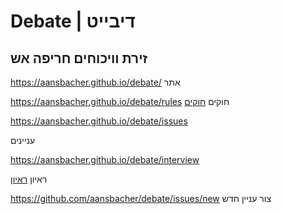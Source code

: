 # Debate | דיבייט
## זירת וויכוחים חריפה אש

https://aansbacher.github.io/debate/
אתר

https://aansbacher.github.io/debate/rules
חוקים
[חוקים](./rules)




https://aansbacher.github.io/debate/issues

עניינים

https://aansbacher.github.io/debate/interview

ראיון
[ראיון](./interview)

https://github.com/aansbacher/debate/issues/new
צור עניין חדש
